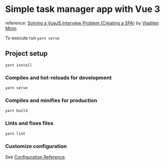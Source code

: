 # Simple task manager app with Vue 3

reference: [Solving a VueJS Interview Problem (Creating a SPA)](https://www.youtube.com/watch?v=Ez5_CITkg24) by [Vladilen Minin](https://www.youtube.com/channel/UCg8ss4xW9jASrqWGP30jXiw)

To execute run
`yarn serve`

## Project setup
```
yarn install
```

### Compiles and hot-reloads for development
```
yarn serve
```

### Compiles and minifies for production
```
yarn build
```

### Lints and fixes files
```
yarn lint
```

### Customize configuration
See [Configuration Reference](https://cli.vuejs.org/config/).
